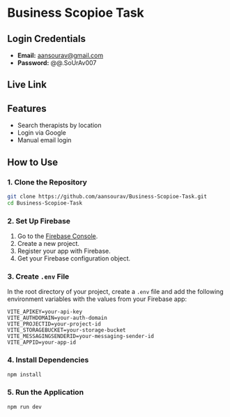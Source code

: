# Business Scopioe Task

## Login Credentials

-   **Email:** aansourav@gmail.com
-   **Password:** @@.SoUrAv007

## Live Link

## Features

-   Search therapists by location
-   Login via Google
-   Manual email login

## How to Use

### 1. Clone the Repository

```bash
git clone https://github.com/aansourav/Business-Scopioe-Task.git
cd Business-Scopioe-Task
```

### 2. Set Up Firebase

1. Go to the [Firebase Console](https://console.firebase.google.com/).
2. Create a new project.
3. Register your app with Firebase.
4. Get your Firebase configuration object.

### 3. Create `.env` File

In the root directory of your project, create a `.env` file and add the following environment variables with the values from your Firebase app:

```
VITE_APIKEY=your-api-key
VITE_AUTHDOMAIN=your-auth-domain
VITE_PROJECTID=your-project-id
VITE_STORAGEBUCKET=your-storage-bucket
VITE_MESSAGINGSENDERID=your-messaging-sender-id
VITE_APPID=your-app-id
```

### 4. Install Dependencies

```bash
npm install
```

### 5. Run the Application

```bash
npm run dev
```
